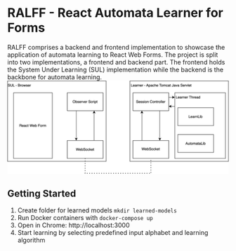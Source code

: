 # RALFF - React Automata Learner for Forms

RALFF comprises a backend and frontend implementation to showcase the application of automata learning to React Web Forms. The project
is split into two implementations, a frontend and backend part. The frontend holds the System Under Learning (SUL) implementation while the 
backend is the backbone for automata learning.
<img src="./graphics/architecture.svg">

## Getting Started
1. Create folder for learned models ```mkdir learned-models```
2. Run Docker containers with ```docker-compose up```
3. Open in Chrome: http://localhost:3000
4. Start learning by selecting predefined input alphabet and learning algorithm
